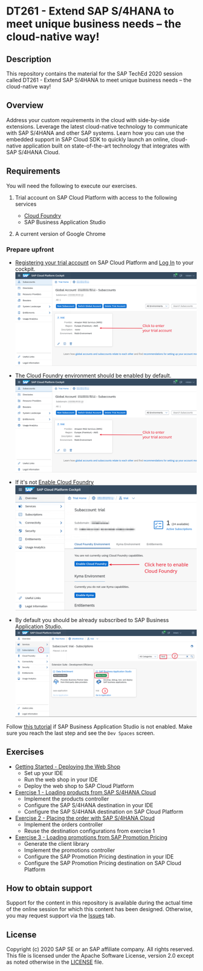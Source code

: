 # DT261 - Extend SAP S/4HANA to meet unique business needs – the cloud-native way!

## Description

This repository contains the material for the SAP TechEd 2020 session called DT261 - Extend SAP S/4HANA to meet unique business needs – the cloud-native way!

## Overview

Address your custom requirements in the cloud with side-by-side extensions. Leverage the latest cloud-native technology to communicate with SAP S/4HANA and other SAP systems. Learn how you can use the embedded support in SAP Cloud SDK to quickly launch an online, cloud-native application built on state-of-the-art technology that integrates with SAP S/4HANA Cloud.

## Requirements

You will need the following to execute our exercises.

1. Trial account on SAP Cloud Platform with access to the following services
    - [Cloud Foundry](https://account.hana.ondemand.com/)
    - SAP Business Application Studio

1. A current version of Google Chrome

### Prepare upfront
- [Registering your trial account](https://www.youtube.com/watch?v=n5luSQKYvQQ) on SAP Cloud Platform and [Log In](https://account.hanatrial.ondemand.com/) to your cockpit.
![Login to your trial account](img/login-to-account.png)
- The Cloud Foundry environment should be enabled by default.
![Enable CF](img/cf-enabled.png)
- If it's not [Enable Cloud Foundry](https://help.sap.com/viewer/a96b1df8525f41f79484717368e30626/Cloud/en-US/dc18bac42270468d84b6c030a668e003.html)
![Enable CF](img/enable-cf.png)

- By default you should be already subscribed to SAP Business Application Studio.
![BAS](img/bas.png)  

Follow [this tutorial](https://developers.sap.com/tutorials/appstudio-onboarding.html) if SAP Business Application Studio is not enabled. Make sure you reach the last step and see the `Dev Spaces` screen.

## Exercises

- [Getting Started - Deploying the Web Shop](exercises/ex0/)
    - Set up your IDE
    - Run the web shop in your IDE
    - Deploy the web shop to SAP Cloud Platform
- [Exercise 1 - Loading products from SAP S/4HANA Cloud](exercises/ex1/)
    - Implement the products controller
    - Configure the SAP S/4HANA destination in your IDE
    - Configure the SAP S/4HANA destination on SAP Cloud Platform
- [Exercise 2 - Placing the order with SAP S/4HANA Cloud](exercises/ex2/)
    - Implement the orders controller
    - Reuse the destination configurations from exercise 1
- [Exercise 3 - Loading promotions from SAP Promotion Pricing](exercises/ex3/)
    - Generate the client library
    - Implement the promotions controller
    - Configure the SAP Promotion Pricing destination in your IDE
    - Configure the SAP Promotion Pricing destination on SAP Cloud Platform

## How to obtain support

Support for the content in this repository is available during the actual time of the online session for which this content has been designed. Otherwise, you may request support via the [Issues](../../issues) tab.

## License
Copyright (c) 2020 SAP SE or an SAP affiliate company. All rights reserved. This file is licensed under the Apache Software License, version 2.0 except as noted otherwise in the [LICENSE](LICENSES/Apache-2.0.txt) file.
